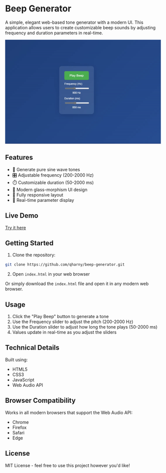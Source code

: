 # Beep Generator

A simple, elegant web-based tone generator with a modern UI. This application allows users to create customizable beep sounds by adjusting frequency and duration parameters in real-time.

![Beep Generator Demo](https://github.com/Qharny/beep-generator/blob/main/video.gif?raw=true) 

## Features

- 🎵 Generate pure sine wave tones
- 🎛️ Adjustable frequency (200-2000 Hz)
- ⏱️ Customizable duration (50-2000 ms)
- 🎨 Modern glass-morphism UI design
- 📱 Fully responsive layout
- 🎯 Real-time parameter display

## Live Demo

[Try it here](https://github.com/Qharny/beep-generator/blob/main/video.gif?raw=true) 

## Getting Started

1. Clone the repository:
```bash
git clone https://github.com/qharny/beep-generator.git
```

2. Open `index.html` in your web browser

Or simply download the `index.html` file and open it in any modern web browser.

## Usage

1. Click the "Play Beep" button to generate a tone
2. Use the Frequency slider to adjust the pitch (200-2000 Hz)
3. Use the Duration slider to adjust how long the tone plays (50-2000 ms)
4. Values update in real-time as you adjust the sliders

## Technical Details

Built using:
- HTML5
- CSS3
- JavaScript
- Web Audio API

## Browser Compatibility

Works in all modern browsers that support the Web Audio API:
- Chrome
- Firefox
- Safari
- Edge

## License

MIT License - feel free to use this project however you'd like!